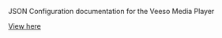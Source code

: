 JSON Configuration documentation for the Veeso Media Player

[View here](http://veeso.github.io/ios-docs)
